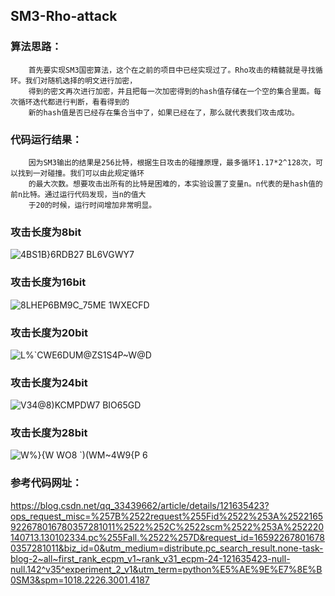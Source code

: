 ## SM3-Rho-attack

### 算法思路：    
        首先要实现SM3国密算法，这个在之前的项目中已经实现过了。Rho攻击的精髓就是寻找循环。我们对随机选择的明文进行加密，
        得到的密文再次进行加密，并且把每一次加密得到的hash值存储在一个空的集合里面。每次循环迭代都进行判断，看看得到的   
        新的hash值是否已经存在集合当中了，如果已经在了，那么就代表我们攻击成功。    
### 代码运行结果：    
        因为SM3输出的结果是256比特，根据生日攻击的碰撞原理，最多循环1.17*2^128次，可以找到一对碰撞。我们可以由此规定循环   
        的最大次数。想要攻击出所有的比特是困难的，本实验设置了变量n。n代表的是hash值的前n比特。通过运行代码发现，当n的值大
        于20的时候，运行时间增加非常明显。       
###  攻击长度为8bit     
   
![4BS1B}6$RDB27 B$L6VGWY7](https://user-images.githubusercontent.com/109323169/181492762-5ef1b286-9435-4205-9d55-121eb5bcdca7.png)

###  攻击长度为16bit   
![8LHEP6BM9C_75ME 1WXECFD](https://user-images.githubusercontent.com/109323169/181493051-ae14cb95-5bb0-4d88-af41-521ff8173686.png)

###  攻击长度为20bit    
![L$%`CWE6DUM@$ZS1S4P~W@D](https://user-images.githubusercontent.com/109323169/181493106-ae11c50d-e8c5-404e-be5c-59891b2cbea1.png)

###  攻击长度为24bit 
![$V34@8)K$CMPDW7 BIO65GD](https://user-images.githubusercontent.com/109323169/181493175-91b119e3-4c8a-4ea6-9695-6416699b0ad4.png)

###  攻击长度为28bit    
![W%}{W WO8 `)(WM~4W9{P 6](https://user-images.githubusercontent.com/109323169/181493270-7d19eeb9-adba-40d4-990f-b6b4014909dd.png)


### 参考代码网址：   
https://blog.csdn.net/qq_33439662/article/details/121635423?ops_request_misc=%257B%2522request%255Fid%2522%253A%2522165922678016780357281011%2522%252C%2522scm%2522%253A%252220140713.130102334.pc%255Fall.%2522%257D&request_id=165922678016780357281011&biz_id=0&utm_medium=distribute.pc_search_result.none-task-blog-2~all~first_rank_ecpm_v1~rank_v31_ecpm-24-121635423-null-null.142^v35^experiment_2_v1&utm_term=python%E5%AE%9E%E7%8E%B0SM3&spm=1018.2226.3001.4187
